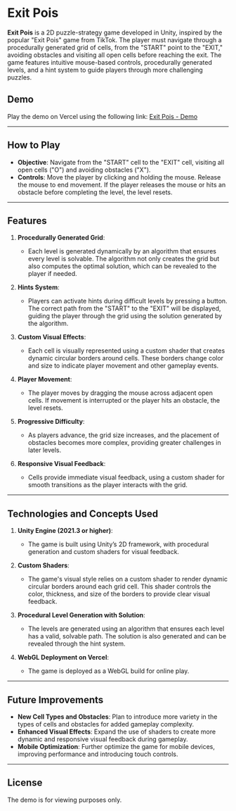 # Exit Pois

**Exit Pois** is a 2D puzzle-strategy game developed in Unity, inspired by the popular "Exit Pois" game from TikTok. The player must navigate through a procedurally generated grid of cells, from the "START" point to the "EXIT," avoiding obstacles and visiting all open cells before reaching the exit. The game features intuitive mouse-based controls, procedurally generated levels, and a hint system to guide players through more challenging puzzles.

## Demo

Play the demo on Vercel using the following link: [Exit Pois - Demo](https://your-vercel-demo-link.vercel.app)

---

## How to Play

- **Objective**: Navigate from the "START" cell to the "EXIT" cell, visiting all open cells ("O") and avoiding obstacles ("X").
- **Controls**: Move the player by clicking and holding the mouse. Release the mouse to end movement. If the player releases the mouse or hits an obstacle before completing the level, the level resets.

---

## Features

1. **Procedurally Generated Grid**:
   - Each level is generated dynamically by an algorithm that ensures every level is solvable. The algorithm not only creates the grid but also computes the optimal solution, which can be revealed to the player if needed.
   
2. **Hints System**:
   - Players can activate hints during difficult levels by pressing a button. The correct path from the "START" to the "EXIT" will be displayed, guiding the player through the grid using the solution generated by the algorithm.

3. **Custom Visual Effects**:
   - Each cell is visually represented using a custom shader that creates dynamic circular borders around cells. These borders change color and size to indicate player movement and other gameplay events.

4. **Player Movement**:
   - The player moves by dragging the mouse across adjacent open cells. If movement is interrupted or the player hits an obstacle, the level resets.

5. **Progressive Difficulty**:
   - As players advance, the grid size increases, and the placement of obstacles becomes more complex, providing greater challenges in later levels.

6. **Responsive Visual Feedback**:
   - Cells provide immediate visual feedback, using a custom shader for smooth transitions as the player interacts with the grid.

---

## Technologies and Concepts Used

1. **Unity Engine (2021.3 or higher)**:
   - The game is built using Unity’s 2D framework, with procedural generation and custom shaders for visual feedback.

2. **Custom Shaders**:
   - The game's visual style relies on a custom shader to render dynamic circular borders around each grid cell. This shader controls the color, thickness, and size of the borders to provide clear visual feedback.

3. **Procedural Level Generation with Solution**:
   - The levels are generated using an algorithm that ensures each level has a valid, solvable path. The solution is also generated and can be revealed through the hint system.

4. **WebGL Deployment on Vercel**:
   - The game is deployed as a WebGL build for online play.

---

## Future Improvements

- **New Cell Types and Obstacles**: Plan to introduce more variety in the types of cells and obstacles for added gameplay complexity.
- **Enhanced Visual Effects**: Expand the use of shaders to create more dynamic and responsive visual feedback during gameplay.
- **Mobile Optimization**: Further optimize the game for mobile devices, improving performance and introducing touch controls.

---

## License

The demo is for viewing purposes only.
